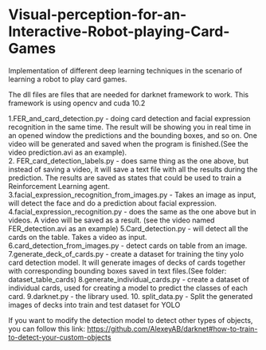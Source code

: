 # Visual-perception-for-an-Interactive-Robot-playing-Card-Games
Implementation of different deep learning techniques in the scenario of learning a robot to play card games.

The dll files are files that are needed for darknet framework to work.
This framework is using opencv and cuda 10.2

1.FER_and_card_detection.py - doing card detection and facial expression recognition in the same time.
The result will be showing you in real time in an opened window the predictions and the bounding boxes, and so on.
One video will be generated and saved when the program is finished.(See the video prediction.avi as an example).<br>
2. FER_card_detection_labels.py - does same thing as the one above, but instead of saving a video, it will save a text
file with all the results during the prediction. The results are saved as states that could be used to train
a Reinforcement Learning agent.
3.facial_expression_recognition_from_images.py - Takes an image as input, will detect the face and do a prediction about
facial expression.
4.facial_expression_recognition.py - does the same as the one above but in videos. A video will be saved as a result.
(see the video named FER_detection.avi as an example)
5.Card_detection.py - will detect all the cards on the table. Takes a video as input.
6.card_detection_from_images.py -  detect cards on table from an image.
7.generate_deck_of_cards.py - create a dataset for training the tiny yolo card detection model. It will generate images
of decks of cards together with corresponding bounding boxes saved in text files.(See folder: dataset_table_cards)
8.generate_individual_cards.py - create a dataset of individual cards, used for creating a model to predict the classes
of each card.
9.darknet.py - the library used.
10. split_data.py - Split the generated images of decks into train and test dataset for YOLO

If you want to modify the detection model to detect other types of objects, you can follow this link:
https://github.com/AlexeyAB/darknet#how-to-train-to-detect-your-custom-objects
